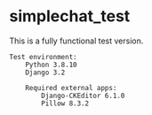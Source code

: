 # simplechat_test

This is a fully functional test version.

    Test environment:
        Python 3.8.10
        Django 3.2 

        Required external apps:
            Django-CKEditor 6.1.0
            Pillow 8.3.2